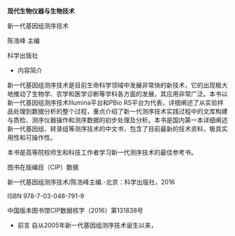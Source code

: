 **现代生物仪器与生物技术**

新一代基因组测序技术

陈浩峰 主编

科学出版社
- 内容简介

新一代基因组测序技术是目前生命科学领域中发展非常快的新技术，它的出现极大地推动了生物学、农学和医学诊断等学科各方面的发展，其应用非常广泛。本书以新一代基因组测序技术Illumina平台和PBio RS平台为代表，详细阐述了从实验样品处理到数据分析的整个过程，重点介绍了新一代测序技术实践过程中的文库构建与质检、测序仪器操作和测序数据的初步处理及分析。本书是国内第一本详细阐述新一代基因组、转录组等测序技术的中文书，包含了目前最新的技术资料，极具实用性和可操作性。

本书是高等院校师生和科技工作者学习新一代测序技术的最佳参考书。

图书在版编目（CIP）数据

新一代基因组测序技术/陈浩峰主编.-北京：科学出版社，2016

ISBN 978-7-03-048-791-9

中国版本图书馆CIP数据核字（2016）第131838号

- 前言
自从2005年新一代基因组测序技术诞生以来，

